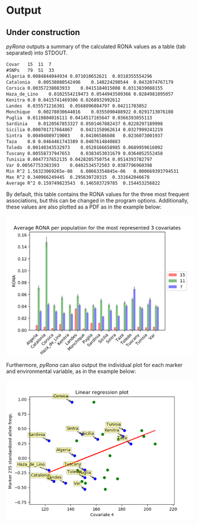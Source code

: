 # Output

## **Under construction**

*pyRona* outputs a summary of the calculated RONA values as a table (tab separated) into STDOUT.

```
Covar	15	11	7
#SNPs	79	51	33
Algeria	0.0084844044934	0.071010652621	0.0318355554296
Catalonia	0.00538080542496	0.148224290544	0.0432074767179
Corsica	0.00357238083933	0.0415184015008	0.0313839088155
Haza_de_Lino	0.0102554219473	0.0544943509366	0.0284981095057
Kenitra	0.0	0.0415741469306	0.0268932992612
Landes	0.035571216301	0.0568096084797	0.04211703052
Monchique	0.00278030644016	0.0355090488922	0.0291713076108
Puglia	0.0119804016111	0.0414517165647	0.0366393055113
Sardinia	0.0120567853327	0.0501467882437	0.0228297189998
Sicilia	0.000701717664867	0.0421158962614	0.0327999241219
Sintra	0.00494089719003	0.04106586608	0.0236073001937
Taza	0.0	0.0464461743389	0.0407614840883
Toledo	0.00140343532973	0.0520166658985	0.0689959616092
Tuscany	0.00558737947653	0.0383453031679	0.0364052552458
Tunisia	0.0047737652135	0.0428205750754	0.0514393782797
Var	0.00567753383393	0.0402534572503	0.0387796960398
Min R^2	1.56323069265e-08	6.00663354845e-06	0.000669393794531
Max R^2	0.340966249445	0.295630728315	0.331642046678
Average R^2	0.159749823543	0.146583729785	0.154453256822
```

By default, this table contains the RONA values for the three most frequent associations, but this can be changed in the program options.
Additionally, these values are also plotted as a PDF as in the example below:

![RONA_plot_example](assets/RONA_plot_example.png)

Furthermore, *pyRona* can also output the individual plot for each marker and environmental variable, as in the example below:

![individual_RONA_plot_example](assets/individual_RONA_example.png) 
